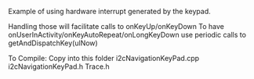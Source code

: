 Example of using hardware interrupt generated by the keypad.

Handling those will facilitate calls to onKeyUp/onKeyDown
To have onUserInActivity/onKeyAutoRepeat/onLongKeyDown use periodic calls to getAndDispatchKey(ulNow)

To Compile:
Copy into this folder 
i2cNavigationKeyPad.cpp
i2cNavigationKeyPad.h
Trace.h
